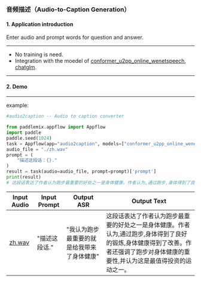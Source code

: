 ### 音频描述（Audio-to-Caption Generation）



#### 1. Application introduction

Enter audio and prompt words for question and answer.

*****
- No training is need.
- Integration with the moedel of [conformer_u2pp_online_wenetspeech](), [chatglm]().

----

#### 2. Demo
*****
example:

<!-- ```python
python applications/AudioChat/audiochat.py \
--chatglm_question_prompt "please describe this passage." \
--input_audio_file "./zh.wav" \
--chatglm_model_name_or_path "THUDM/chatglm-6b"   \
``` -->
```python
#audio2caption -- Audio to caption converter

from paddlemix.appflow import Appflow
import paddle
paddle.seed(1024)
task = Appflow(app="audio2caption", models=["conformer_u2pp_online_wenetspeech", "THUDM/chatglm-6b"])
audio_file = "./zh.wav"
prompt = (
    "描述这段话：{}."
)
result = task(audio=audio_file, prompt=prompt)['prompt']
print(result)
# 这段话表达了作者认为跑步最重要的好处之一是身体健康。作者认为,通过跑步,身体得到了良好的锻炼,身体健康得到了改善。作者还强调了跑步对身体健康的重要性,并认为这是最值得投资的运动之一。

```

<div align="center">

|  Input Audio | Input Prompt | Output ASR | Output Text |
| --- | --- | ---  | --- | 
|[zh.wav](https://github.com/luyao-cv/file_download/blob/main/assets/zh.wav) | "描述这段话." |"我认为跑步最重要的就是给我带来了身体健康" |这段话表达了作者认为跑步最重要的好处之一是身体健康。作者认为,通过跑步,身体得到了良好的锻炼,身体健康得到了改善。作者还强调了跑步对身体健康的重要性,并认为这是最值得投资的运动之一。 |

<div>

